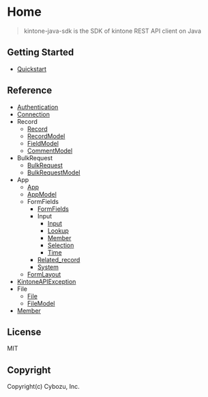 # Home

> kintone-java-sdk is the SDK of kintone REST API client on Java

## Getting Started

- [Quickstart](./getting-started/quickstart)

## Reference

- [Authentication](./reference/authentication)
- [Connection](./reference/connection)
- Record
    - [Record](./reference/record)
    - [RecordModel](./reference/record-model)
    - [FieldModel](./reference/record-field-model)
    - [CommentModel](./reference/record-comment-model)
- BulkRequest
    - [BulkRequest](./reference/bulk-request)
    - [BulkRequestModel](./reference/bulk-request-model)
- App
    - [App](./reference/app)
    - [AppModel](./reference/app-model)
    - FormFields
        - [FormFields](./reference/form-fields)
        - Input
            - [Input](./reference/form-fields-input)
            - [Lookup](./reference/form-fields-input-lookup)
            - [Member](./reference/form-fields-input-member)
            - [Selection](./reference/form-fields-input-selection)
            - [Time](./reference/form-fields-input-time)
        - [Related_record](./reference/form-fields-related_record)
        - [System](./reference/form-fields-system)
    - [FormLayout](./reference/form-layout)
- [KintoneAPIException](./reference/kintone-api-exception)
- File
    - [File](./reference/file)
    - [FileModel](./reference/file-model)
- [Member](./reference/member)

## License

MIT

## Copyright

Copyright(c) Cybozu, Inc.